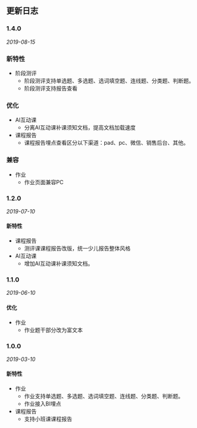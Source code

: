 ## 更新日志

### 1.4.0
*2019-08-15*

### 新特性

- 阶段测评
  - 阶段测评支持单选题、多选题、选词填空题、连线题、分类题、判断题。
  - 阶段测评支持报告查看

### 优化
- AI互动课
  - 分离AI互动课补课须知文档，提高文档加载速度
- 课程报告
  - 课程报告埋点查看区分以下渠道：pad、pc、微信、销售后台、其他。
  
### 兼容
- 作业
  - 作业页面兼容PC

### 1.2.0

*2019-07-10*

#### 新特性

- 课程报告
  - 测评课课程报告改版，统一少儿报告整体风格
- AI互动课
  - 增加AI互动课补课须知文档。

### 1.1.0

*2019-06-10*

#### 优化

- 作业
  - 作业题干部分改为富文本

### 1.0.0

*2019-03-10*

#### 新特性

- 作业
  - 作业支持单选题、多选题、选词填空题、连线题、分类题、判断题。
  - 作业接入BI埋点
- 课程报告
  - 支持小班课课程报告
